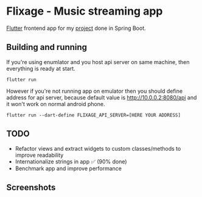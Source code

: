 # Flixage - Music streaming app

[Flutter](https://flutter.dev) frontend app for my [project](https://github.com/ZbutwialyPiernik/flixage) done in Spring Boot.

## Building and running

If you're using enumlator and you host api server on same machine, then everything is ready at start.

```
flutter run
```

However if you're not running app on emulator then you should define address for api server, because default value is http://10.0.0.2:8080/api and it won't work on normal android phone.

```
flutter run --dart-define FLIXAGE_API_SERVER=[HERE YOUR ADDRESS]
```

## TODO

- Refactor views and extract widgets to custom classes/methods to improve readability
- Internationalize strings in app ✅ (90% done)
- Benchmark app and improve performance

## Screenshots
